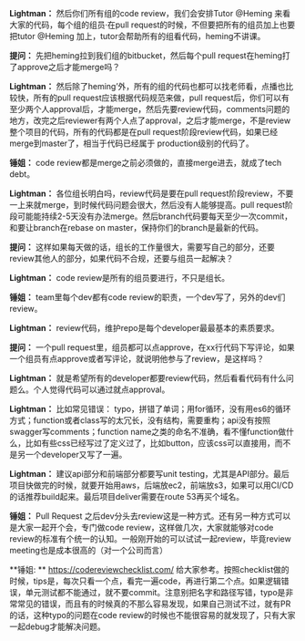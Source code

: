 **Lightman：** 然后你们所有组的code review，我们会安排Tutor @Heming  来看大家的代码，每个组的组员·在pull request的时候，不但要把所有的组员加上也要把tutor @Heming 加上，tutor会帮助所有的组看代码，heming不讲课。

**提问：** 先把heming拉到我们组的bitbucket，然后每个pull request在heming打了approve之后才能merge吗？

**Lightman：** 然后除了heming’外，所有的组的代码也都可以找老师看，点播也比较快，所有的pull request应该根据代码规范来做，pull request后，你们可以有至少两个人approval后，才能merge，然后先要review代码，comments问题的地方，改完之后reviewer有两个人点了approval，之后才能merge，不是review整个项目的代码，所有的代码都是在pull request阶段review代码，如果已经merge到master了，相当于代码已经属于 production级别的代码了。

**锤姐：** code review都是merge之前必须做的，直接merge进去，就成了tech debt。

**Lightman：** 各位组长明白吗，review代码是要在pull request阶段review，不要一上来就merge，到时候代码问题会很大，然后没有人能够提高。pull request阶段可能能持续2-5天没有办法merge。然后branch代码要每天至少一次commit，和要让branch在rebase on master，保持你们的branch是最新的代码。

**提问：** 这样如果每天做的话，组长的工作量很大，需要写自己的部分，还要review其他人的部分，如果代码不合规，还要与组员一起解决？

**Lightman：** code review是所有的组员要进行，不只是组长。

**锤姐：** team里每个dev都有code review的职责，一个dev写了，另外的dev们review。

**Lightman：** review代码，维护repo是每个developer最最基本的素质要求。

**提问：** 一个pull request里，组员都可以点approve，在xx行代码下写评论，如果一个组员有点approve或者写评论，就说明他参与了review，是这样吗？

**Lightman：** 就是希望所有的developer都要review代码，然后看看代码有什么问题么。个人觉得代码可以通过就点approval。

**Lightman：** 比如常见错误： typo，拼错了单词；用for循环，没有用es6的循环方式；function或者class写的太冗长，没有结构，需要重构；api没有按照swagger写comments；function name之类的命名不准确，看不懂function做什么，比如有些css已经写过了定义过了，比如button，应该css可以直接用，而不是另一个developer又写了一遍。

**Lightman：** 建议api部分和前端部分都要写unit testing，尤其是API部分。最后项目快做完的时候，就要开始用aws，后端放ec2，前端放s3，如果可以用CI/CD的话推荐build起来。最后项目deliver需要在route 53再买个域名。

**锤姐：** Pull Request 之后dev分头去review这是一种方式。还有另一种方式可以是大家一起开个会，专门做code review，这样做几次，大家就能够对code review的标准有个统一的认知。一般刚开始的可以试试一起review，毕竟review meeting也是成本很高的（对一个公司而言）

**锤姐: ** https://codereviewchecklist.com/  给大家参考。按照checklist做的时候，tips是，每次只看一个点，看完一遍code，再进行第二个点。如果逻辑错误，单元测试都不能通过，就不要commit。注意别把名字和路径写错，typo是非常常见的错误，而且有的时候真的不那么容易发现，如果自己测试不过，就有PR的话，这种typo的问题在code review的时候也不能很容易的就发现了，只有大家一起debug才能解决问题。

